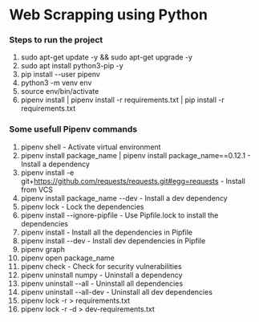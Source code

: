 # Web Scrapping using Python

### Steps to run the project
1. sudo apt-get update -y && sudo apt-get upgrade -y
2. sudo apt install python3-pip -y
3. pip install --user pipenv
4. python3 -m venv env
5. source env/bin/activate
6. pipenv install | pipenv install -r requirements.txt | pip install -r requirements.txt

### Some usefull Pipenv commands

1. pipenv shell - Activate virtual environment
2. pipenv install package_name | pipenv install package_name==0.12.1 - Install a dependency
3. pipenv install -e git+https://github.com/requests/requests.git#egg=requests - Install from VCS
4. pipenv install package_name --dev - Install a dev dependency
5. pipenv lock - Lock the dependencies
6. pipenv install --ignore-pipfile - Use Pipfile.lock to install the dependencies
7. pipenv install - Install all the dependencies in Pipfile
8. pipenv install --dev - Install dev dependencies in Pipfile
9. pipenv graph
10. pipenv open package_name
11. pipenv check - Check for security vulnerabilities
12. pipenv uninstall numpy - Uninstall a dependency 
13. pipenv uninstall --all - Uninstall all dependencies
14. pipenv uninstall --all-dev - Uninstall all dev dependencies
15. pipenv lock -r > requirements.txt
16. pipenv lock -r -d > dev-requirements.txt